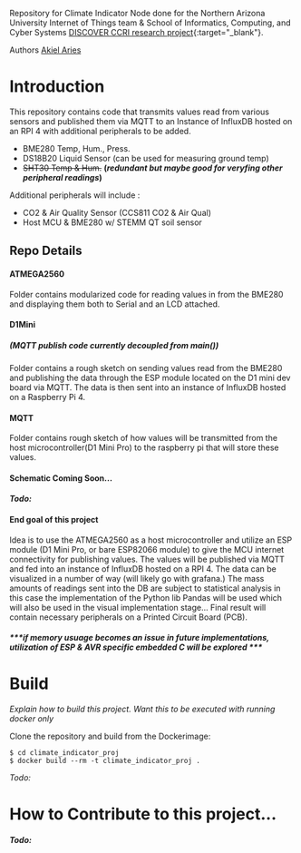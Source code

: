 Repository for Climate Indicator Node done for the Northern
Arizona University Internet of Things team & School of Informatics,
Computing, and Cyber Systems [DISCOVER CCRI research project](https://discoverccri.org/){:target="\_blank"}. 

Authors
[Akiel Aries](https://akielaries.github.io/)

# Introduction
This repository contains code that transmits values read 
from various sensors and published them via MQTT to an Instance of
InfluxDB hosted on an RPI 4 with additional peripherals to be added.

- BME280 Temp, Hum., Press. 
- DS18B20 Liquid Sensor     (can be used for measuring ground temp)
- ~~SHT30 Temp & Hum.~~     **(*redundant but maybe good for veryfing other peripheral readings*)**

Additional peripherals will include :

- CO2 & Air Quality Sensor (CCS811 CO2 & Air Qual)
- Host MCU & BME280 w/ STEMM QT soil sensor 

## Repo Details
#### ATMEGA2560
Folder contains modularized code for reading values in 
from the BME280 and displaying them both to Serial and 
an LCD attached. 

#### D1Mini
##### *(MQTT publish code currently decoupled from main())*
Folder contains a rough sketch on sending values read 
from the BME280 and publishing the data through the ESP 
module located on the D1 mini dev board via MQTT. The 
data is then sent into an instance of InfluxDB hosted on 
a Raspberry Pi 4. 

#### MQTT
Folder contains rough sketch of how values will be
transmitted from the host microcontroller(D1 Mini Pro)
to the raspberry pi that will store these values. 


#### Schematic Coming Soon...
#### *Todo:*

#### End goal of this project
Idea is to use the ATMEGA2560 as a host microcontroller 
and utilize an ESP module (D1 Mini Pro, or bare ESP82066 
module) to give the MCU internet connectivity for publishing 
values. The values will be published via MQTT and fed into 
an instance of InfluxDB hosted on a RPI 4. The data can 
be visualized in a number of way (will likely go with 
grafana.) The mass amounts of readings sent into the DB 
are subject to statistical analysis in this case the 
implementation of the Python lib Pandas will be used which
will also be used in the visual implementation stage...
Final result will contain necessary peripherals on a
Printed Circuit Board (PCB).
##### ***if memory usuage becomes an issue in future implementations, utilization of ESP & AVR specific embedded C will be explored ***

# Build 
*Explain how to build this project. Want this to be
executed with running docker only*

Clone the repository and build from the Dockerimage:

    $ cd climate_indicator_proj
    $ docker build --rm -t climate_indicator_proj .  
*Todo:*


# How to Contribute to this project...
#### *Todo:*
